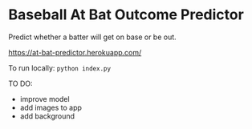 # Baseball At Bat Outcome Predictor
Predict whether a batter will get on base or be out.

https://at-bat-predictor.herokuapp.com/

To run locally:
`python index.py`

TO DO:
- improve model
- add images to app
- add background
